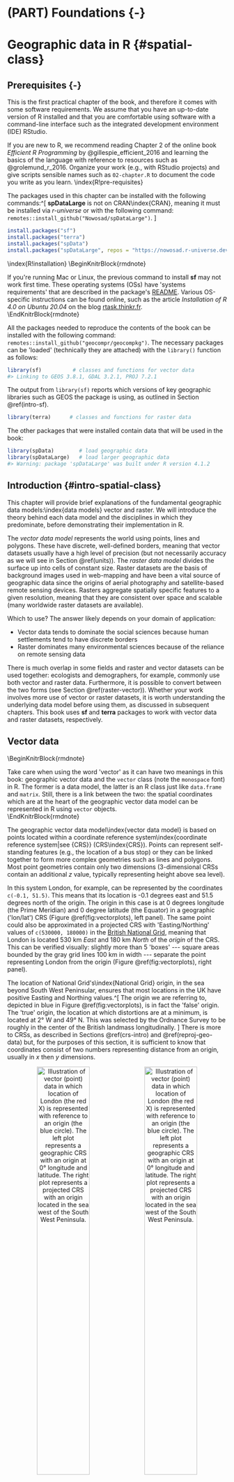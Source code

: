 # (PART) Foundations {-}

# Geographic data in R {#spatial-class}

## Prerequisites {-}

This is the first practical chapter of the book, and therefore it comes with some software requirements.
We assume that you have an up-to-date version of R installed and that you are comfortable using software with a command-line interface such as the integrated development environment (IDE) RStudio.
<!--or VSCode?-->

If you are new to R, we recommend reading Chapter 2 of the online book *Efficient R Programming* by @gillespie_efficient_2016 and learning the basics of the language with reference to resources such as @grolemund_r_2016.
Organize your work (e.g., with RStudio projects) and give scripts sensible names such as `02-chapter.R` to document the code you write as you learn.
\index{R!pre-requisites}

The packages used in this chapter can be installed with the following commands:^[
**spDataLarge** is not on CRAN\index{CRAN}, meaning it must be installed via *r-universe*  or with the following command: `remotes::install_github("Nowosad/spDataLarge")`.
]


```r
install.packages("sf")
install.packages("terra")
install.packages("spData")
install.packages("spDataLarge", repos = "https://nowosad.r-universe.dev")
```

\index{R!installation}
\BeginKnitrBlock{rmdnote}<div class="rmdnote">If you're running Mac or Linux, the previous command to install **sf** may not work first time.
These operating systems (OSs) have 'systems requirements' that are described in the package's [README](https://github.com/r-spatial/sf).
Various OS-specific instructions can be found online, such as the article *Installation of R 4.0 on Ubuntu 20.04* on the blog [rtask.thinkr.fr](https://rtask.thinkr.fr/installation-of-r-4-0-on-ubuntu-20-04-lts-and-tips-for-spatial-packages/).</div>\EndKnitrBlock{rmdnote}

All the packages needed to reproduce the contents of the book can be installed with the following command: `remotes::install_github("geocompr/geocompkg")`.
The necessary packages can be 'loaded' (technically they are attached) with the `library()` function as follows:


```r
library(sf)          # classes and functions for vector data
#> Linking to GEOS 3.8.1, GDAL 3.2.1, PROJ 7.2.1
```

The output from `library(sf)` reports which versions of key geographic libraries such as GEOS the package is using, as outlined in Section \@ref(intro-sf).


```r
library(terra)      # classes and functions for raster data
```

The other packages that were installed contain data that will be used in the book:


```r
library(spData)        # load geographic data
library(spDataLarge)   # load larger geographic data
#> Warning: package 'spDataLarge' was built under R version 4.1.2
```

## Introduction {#intro-spatial-class}

This chapter will provide brief explanations of the fundamental geographic data models:\index{data models} vector and raster.
We will introduce the theory behind each data model and the disciplines in which they predominate, before demonstrating their implementation in R.

The *vector data model* represents the world using points, lines and polygons.
These have discrete, well-defined borders, meaning that vector datasets usually have a high level of precision (but not necessarily accuracy as we will see in Section \@ref(units)).
The *raster data model* divides the surface up into cells of constant size.
Raster datasets are the basis of background images used in web-mapping and have been a vital source of geographic data since the origins of aerial photography and satellite-based remote sensing devices.
Rasters aggregate spatially specific features to a given resolution, meaning that they are consistent over space and scalable (many worldwide raster datasets are available).

Which to use?
The answer likely depends on your domain of application:

- Vector data tends to dominate the social sciences because human settlements tend to have discrete borders
- Raster dominates many environmental sciences because of the reliance on remote sensing data

There is much overlap in some fields and raster and vector datasets can be used together:
ecologists and demographers, for example, commonly use both vector and raster data.
Furthermore, it is possible to convert between the two forms (see Section \@ref(raster-vector)).
Whether your work involves more use of vector or raster datasets, it is worth understanding the underlying data model before using them, as discussed in subsequent chapters.
This book uses **sf** and **terra** packages to work with vector data and raster datasets, respectively.

## Vector data

\BeginKnitrBlock{rmdnote}<div class="rmdnote">Take care when using the word 'vector' as it can have two meanings in this book:
geographic vector data and the `vector` class (note the `monospace` font) in R.
The former is a data model, the latter is an R class just like `data.frame` and `matrix`.
Still, there is a link between the two: the spatial coordinates which are at the heart of the geographic vector data model can be represented in R using `vector` objects.</div>\EndKnitrBlock{rmdnote}

The geographic vector data model\index{vector data model} is based on points located within a coordinate reference system\index{coordinate reference system|see {CRS}} (CRS\index{CRS}).
Points can represent self-standing features (e.g., the location of a bus stop) or they can be linked together to form more complex geometries such as lines and polygons.
Most point geometries contain only two dimensions (3-dimensional CRSs contain an additional $z$ value, typically representing height above sea level).

In this system London, for example, can be represented by the coordinates `c(-0.1, 51.5)`.
This means that its location is -0.1 degrees east and 51.5 degrees north of the origin.
The origin in this case is at 0 degrees longitude (the Prime Meridian) and 0 degree latitude (the Equator) in a geographic ('lon/lat') CRS (Figure \@ref(fig:vectorplots), left panel).
The same point could also be approximated in a projected CRS with 'Easting/Northing' values of `c(530000, 180000)` in the [British National Grid](https://en.wikipedia.org/wiki/Ordnance_Survey_National_Grid), meaning that London is located 530 km *East* and 180 km *North* of the $origin$ of the CRS.
This can be verified visually: slightly more than 5 'boxes' --- square areas bounded by the gray grid lines 100 km in width --- separate the point representing London from the origin (Figure \@ref(fig:vectorplots), right panel).

The location of National Grid's\index{National Grid} origin, in the sea beyond South West Peninsular, ensures that most locations in the UK have positive Easting and Northing values.^[
The origin we are referring to, depicted in blue in Figure \@ref(fig:vectorplots), is in fact the 'false' origin.
The 'true' origin, the location at which distortions are at a minimum, is located at 2° W and 49° N.
This was selected by the Ordnance Survey to be roughly in the center of the British landmass longitudinally.
]
There is more to CRSs, as described in Sections \@ref(crs-intro) and \@ref(reproj-geo-data) but, for the purposes of this section, it is sufficient to know that coordinates consist of two numbers representing distance from an origin, usually in $x$ then $y$ dimensions.



<div class="figure" style="text-align: center">
<img src="figures/vector_lonlat.png" alt="Illustration of vector (point) data in which location of London (the red X) is represented with reference to an origin (the blue circle). The left plot represents a geographic CRS with an origin at 0° longitude and latitude. The right plot represents a projected CRS with an origin located in the sea west of the South West Peninsula." width="49%" /><img src="figures/vector_projected.png" alt="Illustration of vector (point) data in which location of London (the red X) is represented with reference to an origin (the blue circle). The left plot represents a geographic CRS with an origin at 0° longitude and latitude. The right plot represents a projected CRS with an origin located in the sea west of the South West Peninsula." width="49%" />
<p class="caption">(\#fig:vectorplots)Illustration of vector (point) data in which location of London (the red X) is represented with reference to an origin (the blue circle). The left plot represents a geographic CRS with an origin at 0° longitude and latitude. The right plot represents a projected CRS with an origin located in the sea west of the South West Peninsula.</p>
</div>

**sf** is a package providing a class system for geographic vector data.
Not only does **sf** supersede **sp**, it also provides a consistent command-line interface to GEOS\index{GEOS} and GDAL\index{GDAL}, superseding **rgeos** and **rgdal** (described in Section \@ref(the-history-of-r-spatial)).
This section introduces **sf** classes in preparation for subsequent chapters (Chapters \@ref(geometric-operations) and \@ref(read-write) cover the GEOS and GDAL interface, respectively).

### An introduction to simple features {#intro-sf}

Simple features is an [open standard](http://portal.opengeospatial.org/files/?artifact_id=25355) developed and endorsed by the Open Geospatial Consortium (OGC), a not-for-profit organization whose activities we will revisit in a later chapter (in Section \@ref(file-formats)).
\index{simple features |see {sf}}
Simple Features is a hierarchical data model that represents a wide range of geometry types.
Of 17 geometry types supported by the specification, only 7 are used in the vast majority of geographic research (see Figure \@ref(fig:sf-ogc));
these core geometry types are fully supported by the R package **sf** [@pebesma_simple_2018].^[
The full OGC standard includes rather exotic geometry types including 'surface' and 'curve' geometry types, which currently have limited application in real world applications.
All 17 types can be represented with the **sf** package, although (as of summer 2018) plotting only works for the 'core 7'.
]

<div class="figure" style="text-align: center">
<img src="figures/sf-classes.png" alt="Simple feature types fully supported by sf." width="60%" />
<p class="caption">(\#fig:sf-ogc)Simple feature types fully supported by sf.</p>
</div>

**sf** can represent all common vector geometry types (raster data classes are not supported by **sf**): points, lines, polygons and their respective 'multi' versions (which group together features of the same type into a single feature).
\index{sf}
\index{sf (package)|see {sf}}
**sf** also supports geometry collections, which can contain multiple geometry types in a single object.
**sf** provides the same functionality (and more) previously provided in three packages --- **sp** for data classes [@R-sp], **rgdal** for data read/write via an interface to GDAL and PROJ [@R-rgdal] and **rgeos** for spatial operations via an interface to GEOS [@R-rgeos].


To re-iterate the message from Chapter 1, geographic R packages have a long history of interfacing with lower level libraries, and **sf** continues this tradition with a unified interface to recent versions GEOS for geometry operations, the GDAL library for reading and writing geographic data files, and the PROJ library for representing and transforming projected coordinate reference systems.
Through **s2**,
<!-- **s2** functions have replaced **lwgeom** ones (Bivand 2021). -->
"
<!-- and **lwgeom**, **sf** also has an inter to PostGIS's [`liblwgeom`](https://github.com/postgis/postgis/tree/master/liblwgeom) library  -->
an R interface to Google's spherical geometry library [`s2`](https://s2geometry.io/), **sf** also has access to fast and accurate "measurements and operations on non-planar geometries" [@bivand_progress_2021].
Since **sf** version 1.0.0, launched in [June 2021](https://cran.r-project.org/src/contrib/Archive/sf/), **s2** functionality is now used by [default](https://r-spatial.org/r/2020/06/17/s2.html) on geometries with geographic (longitude/latitude) coordinate systems, a unique feature of **sf** that differs from spatial libraries that only support GEOS for geometry operations such as the Python package [GeoPandas](geopandas/geopandas/issues/2098).
We will discuss **s2** in subsequent chapters.
<!-- Todo: link to them, e.g. (RL 2021-11) -->
<!-- See sections \@ref(s2) and \@ref(buffers) for further details. -->

**sf**'s ability to integrate multiple powerful libraries for geocomputation into a single framework is a notable achievement that reduces 'barriers to entry' into the world of reproducible geographic data analysis with high-performance libraries.
**sf**'s functionality is well documented on its website at [r-spatial.github.io/sf/](https://r-spatial.github.io/sf/index.html) which contains 7 vignettes.
These can be viewed offline as follows:


```r
vignette(package = "sf") # see which vignettes are available
vignette("sf1")          # an introduction to the package
```



As the first vignette explains, simple feature objects in R are stored in a data frame, with geographic data occupying a special column, usually named 'geom' or 'geometry'.
We will use the `world` dataset provided by **spData**, loaded at the beginning of this chapter, to show what `sf` objects and how they work.
`world` is an '`sf` data frame' containing spatial and attribute columns, the names of which are returned by the function `names()` (the last column in this example contains the geographic information):


```r
class(world)
#> [1] "sf"         "tbl_df"     "tbl"        "data.frame"
names(world)
#>  [1] "iso_a2"    "name_long" "continent" "region_un" "subregion" "type"     
#>  [7] "area_km2"  "pop"       "lifeExp"   "gdpPercap" "geom"
```

The contents of this `geom` column give `sf` objects their spatial powers: `world$geom` is a '[list column](https://adv-r.hadley.nz/vectors-chap.html#list-columns)' that contains all the coordinates of the country polygons.
\index{list column}
`sf` objects can be plotted quickly with the base R function `plot()`;
the following command creates Figure \@ref(fig:world-all).


```r
plot(world)
```

<div class="figure" style="text-align: center">
<img src="02-spatial-data_files/figure-html/world-all-1.png" alt="A spatial plot of the world using the sf package, with a facet for each attribute." width="100%" />
<p class="caption">(\#fig:world-all)A spatial plot of the world using the sf package, with a facet for each attribute.</p>
</div>

Note that instead of creating a single map by default for geographic objects, as most GIS programs do, `plot()`ing `sf` objects results in a map for each variable in the datasets.
This behavior can be useful for exploring the spatial distribution of different variables and is discussed further in Section \@ref(basic-map).

More broadly, treating geographic objects as regular data frames with spatial powers has many advantages, especially if you are already used to working with data frames.
The commonly used `summary()` function, for example, provides a useful overview of the variables within the `world` object.


```r
summary(world["lifeExp"])
#>     lifeExp                geom    
#>  Min.   :50.6   MULTIPOLYGON :177  
#>  1st Qu.:65.0   epsg:4326    :  0  
#>  Median :72.9   +proj=long...:  0  
#>  Mean   :70.9                      
#>  3rd Qu.:76.8                      
#>  Max.   :83.6                      
#>  NA's   :10
```

Although we have only selected one variable for the `summary()` command, it also outputs a report on the geometry.
This demonstrates the 'sticky' behavior of the geometry columns of **sf** objects, meaning the geometry is kept unless the user deliberately removes them, as we'll see in Section \@ref(vector-attribute-manipulation).
The result provides a quick summary of both the non-spatial and spatial data contained in `world`: the mean average life expectancy is 71 years (ranging from less than 51 to more than 83 years with a median of 73 years) across all countries.

\BeginKnitrBlock{rmdnote}<div class="rmdnote">The word `MULTIPOLYGON` in the summary output above refers to the geometry type of features (countries) in the `world` object.
This representation is necessary for countries with islands such as Indonesia and Greece.
Other geometry types are described in Section \@ref(geometry).</div>\EndKnitrBlock{rmdnote}

It is worth taking a deeper look at the basic behavior and contents of this simple feature object, which can usefully be thought of as a '**s**patial data **f**rame'.

`sf` objects are easy to subset.
The code below shows its first two rows and three columns.
The output shows two major differences compared with a regular `data.frame`: the inclusion of additional geographic data (`geometry type`, `dimension`, `bbox` and CRS information - `epsg (SRID)`, `proj4string`), and the presence of a `geometry` column, here named `geom`:


```r
world_mini = world[1:2, 1:3]
world_mini
#> Simple feature collection with 2 features and 3 fields
#> Geometry type: MULTIPOLYGON
#> Dimension:     XY
#> Bounding box:  xmin: -180 ymin: -18.3 xmax: 180 ymax: -0.95
#> Geodetic CRS:  WGS 84
#> # A tibble: 2 × 4
#>   iso_a2 name_long continent                                                geom
#>   <chr>  <chr>     <chr>                                      <MULTIPOLYGON [°]>
#> 1 FJ     Fiji      Oceania   (((-180 -16.6, -180 -16.5, -180 -16, -180 -16.1, -…
#> 2 TZ     Tanzania  Africa    (((33.9 -0.95, 31.9 -1.03, 30.8 -1.01, 30.4 -1.13,…
```

All this may seem rather complex, especially for a class system that is supposed to be simple.
However, there are good reasons for organizing things this way and using **sf**.

Before describing each geometry type that the **sf** package supports, it is worth taking a step back to understand the building blocks of `sf` objects. 
Section \@ref(sf) shows how simple features objects are data frames, with special geometry columns.
These spatial columns are often called `geom` or `geometry`: `world$geom` refers to the spatial element of the `world` object described above.
These geometry columns are 'list columns' of class `sfc` (see Section \@ref(sfc)).
In turn, `sfc` objects are composed of one or more objects of class `sfg`: simple feature geometries that we describe in Section \@ref(sfg).
\index{sf!sfc}
\index{simple feature columns|see {sf!sfc}}

To understand how the spatial components of simple features work, it is vital to understand simple feature geometries.
For this reason we cover each currently supported simple features geometry type in Section \@ref(geometry) before moving on to describe how these can be represented in R using `sfg` objects, which form the basis of `sfc` and eventually full `sf` objects.

\BeginKnitrBlock{rmdnote}<div class="rmdnote">The preceding code chunk uses `=` to create a new object called `world_mini` in the command `world_mini = world[1:2, 1:3]`.
This is called assignment.
An equivalent command to achieve the same result is `world_mini <- world[1:2, 1:3]`.
Although 'arrow assigment' is more commonly used, we use 'equals assignment' because it's slightly faster to type and easier to teach due to compatibility with commonly used languages such as Python and JavaScript.
Which to use is largely a matter of preference as long as you're consistent (packages such as **styler** can be used to change style).</div>\EndKnitrBlock{rmdnote}

### Why simple features?

Simple features is a widely supported data model that underlies data structures in many GIS applications including QGIS\index{QGIS} and PostGIS\index{PostGIS}.
A major advantage of this is that using the data model ensures your work is cross-transferable to other set-ups, for example importing from and exporting to spatial databases.
\index{sf!why simple features}

A more specific question from an R perspective is "why use the **sf** package when **sp** is already tried and tested"?
There are many reasons (linked to the advantages of the simple features model):

- Fast reading and writing of data
- Enhanced plotting performance
- **sf** objects can be treated as data frames in most operations
- **sf** function names are relatively consistent and intuitive (all begin with `st_`)
- **sf** functions can be combined using `%>%` operator and works well with the [tidyverse](http://tidyverse.org/) collection of R packages\index{tidyverse}.

**sf**'s support for **tidyverse** packages is exemplified by the provision of two functions for reading in data, `st_read()` and `read_sf()` which store attributes in base R `data.frame` and **tidyverse** `tibble` classes respectively, as demonstrated below (see Chapter \@ref(attr) for more on manipulating geographic data with **tidyverse** functions and Section \@ref(iovec) for further details on reading and writing geographic vector data with R):


```r
nc_dfr = st_read(system.file("shape/nc.shp", package="sf"))
#> Reading layer `nc' from data source 
#>   `/Library/Frameworks/R.framework/Versions/4.1/Resources/library/sf/shape/nc.shp' 
#>   using driver `ESRI Shapefile'
#> Simple feature collection with 100 features and 14 fields
#> Geometry type: MULTIPOLYGON
#> Dimension:     XY
#> Bounding box:  xmin: -84.3 ymin: 33.9 xmax: -75.5 ymax: 36.6
#> Geodetic CRS:  NAD27
nc_tbl = read_sf(system.file("shape/nc.shp", package="sf"))
class(nc_dfr)
#> [1] "sf"         "data.frame"
class(nc_tbl)
#> [1] "sf"         "tbl_df"     "tbl"        "data.frame"
```


**sf** is now the go-to package for analysis of spatial vector data in R (not withstanding the **spatstat** package ecosystem which provides numerous functions for spatial statistics).
Many popular packages build on **sf**, as shown by the rise in its popularity in terms of number of downloads per day, as shown in Section \@ref(r-ecosystem) in the previous chapter.
However, it will take many years for most packages to fully transition away from older packages such as **sp**, many packages depend on both **sf** and **sp** and some will never switch [@bivand_progress_2021].

In this context it is important to note that people still using **sp** (and related **rgeos** and **rgdal**) packages are advised to switch to **sf**.
The description of [**rgeos**](https://cran.r-project.org/package=rgeos) on CRAN, for example, states that the package "will be retired by the **end of 2023**" and advises people to plan for the transition to **sf**.
In other words, **sf** is future proof but **sp** is not.
For workflows that depend on the legacy class system, `sf` objects can be converted from and to the `Spatial` class of the **sp** package as follows:


```r
library(sp)
world_sp = as(world, Class = "Spatial") # from an sf object to sp
# sp functions ...
world_sf = st_as_sf(world_sp)           # from sp to sf
```

### Basic map making {#basic-map}

Basic maps are created in **sf** with `plot()`.
By default this creates a multi-panel plot (like **sp**'s `spplot()`), one sub-plot for each variable of the object, as illustrated in the left-hand panel in Figure \@ref(fig:sfplot).
A legend or 'key' with a continuous color is produced if the object to be plotted has a single variable (see the right-hand panel).
Colors can also be set with `col = `, although this will not create a continuous palette or a legend. 
\index{map making!basic}


```r
plot(world[3:6])
plot(world["pop"])
```

<div class="figure" style="text-align: center">
<img src="02-spatial-data_files/figure-html/sfplot-1.png" alt="Plotting with sf, with multiple variables (left) and a single variable (right)." width="49%" /><img src="02-spatial-data_files/figure-html/sfplot-2.png" alt="Plotting with sf, with multiple variables (left) and a single variable (right)." width="49%" />
<p class="caption">(\#fig:sfplot)Plotting with sf, with multiple variables (left) and a single variable (right).</p>
</div>

Plots are added as layers to existing images by setting `add = TRUE`.^[
`plot()`ing of **sf** objects uses `sf:::plot.sf()` behind the scenes.
`plot()` is a generic method that behaves differently depending on the class of object being plotted.
]
To demonstrate this, and to provide a taster of content covered in Chapters \@ref(attr) and \@ref(spatial-operations) on attribute and spatial data operations, the subsequent code chunk combines countries in Asia:


```r
world_asia = world[world$continent == "Asia", ]
asia = st_union(world_asia)
```

We can now plot the Asian continent over a map of the world.
Note that the first plot must only have one facet for `add = TRUE` to work.
If the first plot has a key, `reset = FALSE` must be used (result not shown):


```r
plot(world["pop"], reset = FALSE)
plot(asia, add = TRUE, col = "red")
```

Adding layers in this way can be used to verify the geographic correspondence between layers: 
the `plot()` function is fast to execute and requires few lines of code, but does not create interactive maps with a wide range of options.
For more advanced map making we recommend using dedicated visualization packages such as **tmap** (see Chapter \@ref(adv-map)).

### Base plot arguments {#base-args}

There are various ways to modify maps with **sf**'s `plot()` method.
Because **sf** extends base R plotting methods `plot()`'s arguments such as `main =` (which specifies the title of the map) work with `sf` objects (see `?graphics::plot` and `?par`).^[
Note: many plot arguments are ignored in facet maps, when more than one `sf` column is plotted.
]
\index{base plot|see {map making}}
\index{map making!base plotting}

Figure \@ref(fig:contpop) illustrates this flexibility by overlaying circles, whose diameters (set with `cex =`) represent country populations, on a map of the world.
An unprojected version of this figure can be created with the following commands (see exercises at the end of this chapter and the script [`02-contplot.R`](https://github.com/Robinlovelace/geocompr/blob/main/code/02-contpop.R) to reproduce Figure \@ref(fig:contpop)):


```r
plot(world["continent"], reset = FALSE)
cex = sqrt(world$pop) / 10000
world_cents = st_centroid(world, of_largest = TRUE)
plot(st_geometry(world_cents), add = TRUE, cex = cex)
```

<div class="figure" style="text-align: center">
<img src="02-spatial-data_files/figure-html/contpop-1.png" alt="Country continents (represented by fill color) and 2015 populations (represented by circles, with area proportional to population)." width="100%" />
<p class="caption">(\#fig:contpop)Country continents (represented by fill color) and 2015 populations (represented by circles, with area proportional to population).</p>
</div>

The code above uses the function `st_centroid()` to convert one geometry type (polygons) to another (points) (see Chapter \@ref(geometric-operations)), the aesthetics of which are varied with the `cex` argument.

\index{bounding box}
**sf**'s plot method also has arguments specific to geographic data. `expandBB`, for example, can be used to plot an `sf` object in context:
it takes a numeric vector of length four that expands the bounding box of the plot relative to zero in the following order: bottom, left, top, right.
This is used to plot India in the context of its giant Asian neighbors, with an emphasis on China to the east, in the following code chunk, which generates Figure \@ref(fig:china) (see exercises below on adding text to plots):


```r
india = world[world$name_long == "India", ]
plot(st_geometry(india), expandBB = c(0, 0.2, 0.1, 1), col = "gray", lwd = 3)
plot(world_asia[0], add = TRUE)
```

<div class="figure" style="text-align: center">
<img src="02-spatial-data_files/figure-html/china-1.png" alt="India in context, demonstrating the expandBB argument." width="50%" />
<p class="caption">(\#fig:china)India in context, demonstrating the expandBB argument.</p>
</div>

Note the use of `[0]` to keep only the geometry column and `lwd` to emphasize India.
See Section \@ref(other-mapping-packages) for other visualization techniques for representing a range of geometry types, the subject of the next section.

### Geometry types {#geometry}

Geometries are the basic building blocks of simple features.
Simple features in R can take on one of the 17 geometry types supported by the **sf** package.
\index{geometry types|see {sf!geometry types}}
\index{sf!geometry types}
In this chapter we will focus on the seven most commonly used types: `POINT`, `LINESTRING`, `POLYGON`, `MULTIPOINT`, `MULTILINESTRING`, `MULTIPOLYGON` and `GEOMETRYCOLLECTION`.
Find the whole list of possible feature types in [the PostGIS manual ](http://postgis.net/docs/using_postgis_dbmanagement.html).

Generally, well-known binary (WKB) or well-known text (WKT) are the standard encoding for simple feature geometries.
\index{well-known text}
\index{WKT|see {well-known text}}
\index{well-known binary}
WKB representations are usually hexadecimal strings easily readable for computers.
This is why GIS and spatial databases use WKB to transfer and store geometry objects.
WKT, on the other hand, is a human-readable text markup description of simple features. 
Both formats are exchangeable, and if we present one, we will naturally choose the WKT representation.

The basis for each geometry type is the point. 
A point is simply a coordinate in 2D, 3D or 4D space (see `vignette("sf1")` for more information) such as (see left panel in Figure \@ref(fig:sfcs)):
\index{sf!point}

- `POINT (5 2)`

\index{sf!linestring}
A linestring is a sequence of points with a straight line connecting the points, for example (see middle panel in Figure \@ref(fig:sfcs)):

- `LINESTRING (1 5, 4 4, 4 1, 2 2, 3 2)`

A polygon is a sequence of points that form a closed, non-intersecting ring.
Closed means that the first and the last point of a polygon have the same coordinates (see right panel in Figure \@ref(fig:sfcs)).^[
By definition, a polygon has one exterior boundary (outer ring) and can have zero or more interior boundaries (inner rings), also known as holes.
A polygon with a hole would be, for example, `POLYGON ((1 5, 2 2, 4 1, 4 4, 1 5), (2 4, 3 4, 3 3, 2 3, 2 4))`
]
\index{sf!hole}

- Polygon without a hole: `POLYGON ((1 5, 2 2, 4 1, 4 4, 1 5))`

<div class="figure" style="text-align: center">
<img src="02-spatial-data_files/figure-html/sfcs-1.png" alt="Illustration of point, linestring and polygon geometries." width="100%" />
<p class="caption">(\#fig:sfcs)Illustration of point, linestring and polygon geometries.</p>
</div>



So far we have created geometries with only one geometric entity per feature.
However, **sf** also allows multiple geometries to exist within a single feature (hence the term 'geometry collection') using "multi" version of each geometry type:
\index{sf!multi features}

- Multipoint: `MULTIPOINT (5 2, 1 3, 3 4, 3 2)`
- Multilinestring: `MULTILINESTRING ((1 5, 4 4, 4 1, 2 2, 3 2), (1 2, 2 4))`
- Multipolygon: `MULTIPOLYGON (((1 5, 2 2, 4 1, 4 4, 1 5), (0 2, 1 2, 1 3, 0 3, 0 2)))`

<div class="figure" style="text-align: center">
<img src="02-spatial-data_files/figure-html/multis-1.png" alt="Illustration of multi* geometries." width="100%" />
<p class="caption">(\#fig:multis)Illustration of multi* geometries.</p>
</div>

Finally, a geometry collection can contain any combination of geometries including (multi)points and linestrings (see Figure \@ref(fig:geomcollection)):
\index{sf!geometry collection}

- Geometry collection: `GEOMETRYCOLLECTION (MULTIPOINT (5 2, 1 3, 3 4, 3 2), LINESTRING (1 5, 4 4, 4 1, 2 2, 3 2))`

<div class="figure" style="text-align: center">
<img src="02-spatial-data_files/figure-html/geomcollection-1.png" alt="Illustration of a geometry collection." width="33%" />
<p class="caption">(\#fig:geomcollection)Illustration of a geometry collection.</p>
</div>

### Simple feature geometries (sfg) {#sfg}

The `sfg` class represents the different simple feature geometry types in R: point, linestring, polygon (and their 'multi' equivalents, such as multipoints) or geometry collection.
\index{simple feature geometries|see {sf!sfg}}

Usually you are spared the tedious task of creating geometries on your own since you can simply import an already existing spatial file.
However, there are a set of functions to create simple feature geometry objects (`sfg`) from scratch if needed.
The names of these functions are simple and consistent, as they all start with the `st_`  prefix and end with the name of the geometry type in lowercase letters:

- A point: `st_point()`
- A linestring: `st_linestring()`
- A polygon: `st_polygon()`
- A multipoint: `st_multipoint()`
- A multilinestring: `st_multilinestring()`
- A multipolygon: `st_multipolygon()`
- A geometry collection: `st_geometrycollection()`

`sfg` objects can be created from three base R data types:

1. A numeric vector: a single point
2. A matrix: a set of points, where each row represents a point, a multipoint or linestring
3. A list: a collection of objects such as matrices, multilinestrings or geometry collections

The function `st_point()` creates single points from numeric vectors:


```r
st_point(c(5, 2))                 # XY point
#> POINT (5 2)
st_point(c(5, 2, 3))              # XYZ point
#> POINT Z (5 2 3)
st_point(c(5, 2, 1), dim = "XYM") # XYM point
#> POINT M (5 2 1)
st_point(c(5, 2, 3, 1))           # XYZM point
#> POINT ZM (5 2 3 1)
```

The results show that XY (2D coordinates), XYZ (3D coordinates) and XYZM (3D with an additional variable, typically measurement accuracy) point types are created from vectors of length 2, 3, and 4, respectively. 
The XYM type must be specified using the `dim` argument (which is short for dimension).

By contrast, use matrices in the case of multipoint (`st_multipoint()`) and linestring (`st_linestring()`) objects:


```r
# the rbind function simplifies the creation of matrices
## MULTIPOINT
multipoint_matrix = rbind(c(5, 2), c(1, 3), c(3, 4), c(3, 2))
st_multipoint(multipoint_matrix)
#> MULTIPOINT ((5 2), (1 3), (3 4), (3 2))
## LINESTRING
linestring_matrix = rbind(c(1, 5), c(4, 4), c(4, 1), c(2, 2), c(3, 2))
st_linestring(linestring_matrix)
#> LINESTRING (1 5, 4 4, 4 1, 2 2, 3 2)
```

Finally, use lists for the creation of multilinestrings, (multi-)polygons and geometry collections:


```r
## POLYGON
polygon_list = list(rbind(c(1, 5), c(2, 2), c(4, 1), c(4, 4), c(1, 5)))
st_polygon(polygon_list)
#> POLYGON ((1 5, 2 2, 4 1, 4 4, 1 5))
```


```r
## POLYGON with a hole
polygon_border = rbind(c(1, 5), c(2, 2), c(4, 1), c(4, 4), c(1, 5))
polygon_hole = rbind(c(2, 4), c(3, 4), c(3, 3), c(2, 3), c(2, 4))
polygon_with_hole_list = list(polygon_border, polygon_hole)
st_polygon(polygon_with_hole_list)
#> POLYGON ((1 5, 2 2, 4 1, 4 4, 1 5), (2 4, 3 4, 3 3, 2 3, 2 4))
```


```r
## MULTILINESTRING
multilinestring_list = list(rbind(c(1, 5), c(4, 4), c(4, 1), c(2, 2), c(3, 2)), 
                            rbind(c(1, 2), c(2, 4)))
st_multilinestring((multilinestring_list))
#> MULTILINESTRING ((1 5, 4 4, 4 1, 2 2, 3 2), (1 2, 2 4))
```


```r
## MULTIPOLYGON
multipolygon_list = list(list(rbind(c(1, 5), c(2, 2), c(4, 1), c(4, 4), c(1, 5))),
                         list(rbind(c(0, 2), c(1, 2), c(1, 3), c(0, 3), c(0, 2))))
st_multipolygon(multipolygon_list)
#> MULTIPOLYGON (((1 5, 2 2, 4 1, 4 4, 1 5)), ((0 2, 1 2, 1 3, 0 3, 0 2)))
```


```r
## GEOMETRYCOLLECTION
gemetrycollection_list = list(st_multipoint(multipoint_matrix),
                              st_linestring(linestring_matrix))
st_geometrycollection(gemetrycollection_list)
#> GEOMETRYCOLLECTION (MULTIPOINT (5 2, 1 3, 3 4, 3 2),
#>   LINESTRING (1 5, 4 4, 4 1, 2 2, 3 2))
```

### Simple feature columns (sfc) {#sfc}

One `sfg` object contains only a single simple feature geometry. 
A simple feature geometry column (`sfc`) is a list of `sfg` objects, which is additionally able to contain information about the coordinate reference system in use.
For instance, to combine two simple features into one object with two features, we can use the `st_sfc()` function. 
\index{sf!simple feature columns (sfc)}
This is important since `sfc` represents the geometry column in **sf** data frames:


```r
# sfc POINT
point1 = st_point(c(5, 2))
point2 = st_point(c(1, 3))
points_sfc = st_sfc(point1, point2)
points_sfc
#> Geometry set for 2 features 
#> Geometry type: POINT
#> Dimension:     XY
#> Bounding box:  xmin: 1 ymin: 2 xmax: 5 ymax: 3
#> CRS:           NA
#> POINT (5 2)
#> POINT (1 3)
```

In most cases, an `sfc` object contains objects of the same geometry type.
Therefore, when we convert `sfg` objects of type polygon into a simple feature geometry column, we would also end up with an `sfc` object of type polygon, which can be verified with `st_geometry_type()`. 
Equally, a geometry column of multilinestrings would result in an `sfc` object of type multilinestring:


```r
# sfc POLYGON
polygon_list1 = list(rbind(c(1, 5), c(2, 2), c(4, 1), c(4, 4), c(1, 5)))
polygon1 = st_polygon(polygon_list1)
polygon_list2 = list(rbind(c(0, 2), c(1, 2), c(1, 3), c(0, 3), c(0, 2)))
polygon2 = st_polygon(polygon_list2)
polygon_sfc = st_sfc(polygon1, polygon2)
st_geometry_type(polygon_sfc)
#> [1] POLYGON POLYGON
#> 18 Levels: GEOMETRY POINT LINESTRING POLYGON MULTIPOINT ... TRIANGLE
```


```r
# sfc MULTILINESTRING
multilinestring_list1 = list(rbind(c(1, 5), c(4, 4), c(4, 1), c(2, 2), c(3, 2)), 
                            rbind(c(1, 2), c(2, 4)))
multilinestring1 = st_multilinestring((multilinestring_list1))
multilinestring_list2 = list(rbind(c(2, 9), c(7, 9), c(5, 6), c(4, 7), c(2, 7)), 
                            rbind(c(1, 7), c(3, 8)))
multilinestring2 = st_multilinestring((multilinestring_list2))
multilinestring_sfc = st_sfc(multilinestring1, multilinestring2)
st_geometry_type(multilinestring_sfc)
#> [1] MULTILINESTRING MULTILINESTRING
#> 18 Levels: GEOMETRY POINT LINESTRING POLYGON MULTIPOINT ... TRIANGLE
```

It is also possible to create an `sfc` object from `sfg` objects with different geometry types:


```r
# sfc GEOMETRY
point_multilinestring_sfc = st_sfc(point1, multilinestring1)
st_geometry_type(point_multilinestring_sfc)
#> [1] POINT           MULTILINESTRING
#> 18 Levels: GEOMETRY POINT LINESTRING POLYGON MULTIPOINT ... TRIANGLE
```

As mentioned before, `sfc` objects can additionally store information on the coordinate reference systems (CRS).
The default value is `NA` (*Not Available*), as can be verified with `st_crs()`:


```r
st_crs(points_sfc)
#> Coordinate Reference System: NA
```

All geometries in an `sfc` object must have the same CRS.
We can add coordinate reference system as a `crs` argument of `st_sfc()`. 
To specify a certain CRS, we can provide Spatial Reference System Identifier (SRID, e.g., `"EPSG:4326"`), well-known text (WKT2), or proj4string representation (see Section \@ref(crs-intro)).
If we provide SRID or proj4string, then the well-known text (WKT2) will be added automatically.


```r
# EPSG definition
points_sfc_wgs = st_sfc(point1, point2, crs = "EPSG:4326")
st_crs(points_sfc_wgs)
#> Coordinate Reference System:
#>   User input: EPSG:4326 
#>   wkt:
#> GEOGCRS["WGS 84",
#>     DATUM["World Geodetic System 1984",
#>         ELLIPSOID["WGS 84",6378137,298.257223563,
#>             LENGTHUNIT["metre",1]]],
#>     PRIMEM["Greenwich",0,
#>         ANGLEUNIT["degree",0.0174532925199433]],
#>     CS[ellipsoidal,2],
#>         AXIS["geodetic latitude (Lat)",north,
#>             ORDER[1],
#>             ANGLEUNIT["degree",0.0174532925199433]],
#>         AXIS["geodetic longitude (Lon)",east,
#>             ORDER[2],
#>             ANGLEUNIT["degree",0.0174532925199433]],
#>     USAGE[
#>         SCOPE["Horizontal component of 3D system."],
#>         AREA["World."],
#>         BBOX[-90,-180,90,180]],
#>     ID["EPSG",4326]]
```

### The sf class {#sf}

Sections \@ref(geometry) to \@ref(sfc) deal with purely geometric objects, 'sf geometry' and 'sf column' objects, respectively.
These are geographic building blocks of geographic vector data represented as simple features.
The final building block is non-geographic attributes, representing the name of the feature or other attributes such as measured values, groups, and other things.
\index{sf!class}

To illustrate attributes, we will represent a temperature of 25°C in London on June 21^st^, 2017.
This example contains a geometry (the coordinates), and three attributes with three different classes (place name, temperature and date).^[
Other attributes might include an urbanity category (city or village), or a remark if the measurement was made using an automatic station.
]
Objects of class `sf` represent such data by combining the attributes (`data.frame`) with the simple feature geometry column (`sfc`).
They are created with `st_sf()` as illustrated below, which creates the London example described above:


```r
lnd_point = st_point(c(0.1, 51.5))                 # sfg object
lnd_geom = st_sfc(lnd_point, crs = 4326)           # sfc object
lnd_attrib = data.frame(                           # data.frame object
  name = "London",
  temperature = 25,
  date = as.Date("2017-06-21")
  )
lnd_sf = st_sf(lnd_attrib, geometry = lnd_geom)    # sf object
```

What just happened? First, the coordinates were used to create the simple feature geometry (`sfg`).
Second, the geometry was converted into a simple feature geometry column (`sfc`), with a CRS.
Third, attributes were stored in a `data.frame`, which was combined with the `sfc` object with `st_sf()`.
This results in an `sf` object, as demonstrated below (some output is omitted):


```r
lnd_sf
#> Simple feature collection with 1 features and 3 fields
#> ...
#>     name temperature       date         geometry
#> 1 London          25 2017-06-21 POINT (0.1 51.5)
```


```r
class(lnd_sf)
#> [1] "sf"         "data.frame"
```

The result shows that `sf` objects actually have two classes, `sf` and `data.frame`.
Simple features are simply data frames (square tables), but with spatial attributes stored in a list column, usually called `geometry`, as described in Section \@ref(intro-sf).
This duality is central to the concept of simple features:
most of the time a `sf` can be treated as and behaves like a `data.frame`.
Simple features are, in essence, data frames with a spatial extension.



## Raster data

The spatial raster data model represents the world with the continuous grid of cells (often also called pixels; Figure \@ref(fig:raster-intro-plot):A).
This data model often refers to so-called regular grids, in which each cell has the same, constant size -- and we will focus on the regular grids in this book only.
However, several other types of grids exist, including rotated, sheared, rectilinear, and curvilinear grids (see Chapter 1 of @pebesma_spatial_2022 or Chapter 2 of @tennekes_elegant_2022).

The raster data model usually consists of a raster header\index{raster!header}
and a matrix (with rows and columns) representing equally spaced cells (often also called pixels; Figure \@ref(fig:raster-intro-plot):A).^[
Depending on the file format the header is part of the actual image data file, e.g., GeoTIFF, or stored in an extra header or world file, e.g., ASCII grid formats. 
There is also the headerless (flat) binary raster format which should facilitate the import into various software programs.]
The raster header\index{raster!header} defines the coordinate reference system, the extent and the origin.
\index{raster}
\index{raster data model}
The origin (or starting point) is frequently the coordinate of the lower-left corner of the matrix (the **terra** package, however, uses the upper left corner, by default (Figure  \@ref(fig:raster-intro-plot):B)).
The header defines the extent via the number of columns, the number of rows and the cell size resolution.
Hence, starting from the origin, we can easily access and modify each single cell by either using the ID of a cell (Figure  \@ref(fig:raster-intro-plot):B) or by explicitly specifying the rows and columns.
This matrix representation avoids storing explicitly the coordinates for the four corner points (in fact it only stores one coordinate, namely the origin) of each cell corner as would be the case for rectangular vector polygons.
This and map algebra (Section \@ref(map-algebra)) makes raster processing much more efficient and faster than vector data processing.
However, in contrast to vector data, the cell of one raster layer can only hold a single value.
The value might be numeric or categorical (Figure \@ref(fig:raster-intro-plot):C).

<div class="figure" style="text-align: center">
<img src="02-spatial-data_files/figure-html/raster-intro-plot-1.png" alt="Raster data types: (A) cell IDs, (B) cell values, (C) a colored raster map." width="100%" />
<p class="caption">(\#fig:raster-intro-plot)Raster data types: (A) cell IDs, (B) cell values, (C) a colored raster map.</p>
</div>

Raster maps usually represent continuous phenomena such as elevation, temperature, population density or spectral data (Figure \@ref(fig:raster-intro-plot2)).
Of course, we can represent discrete features such as soil or land-cover classes also with the help of a raster data model (Figure \@ref(fig:raster-intro-plot2)).
Consequently, the discrete borders of these features become blurred, and depending on the spatial task a vector representation might be more suitable.

<div class="figure" style="text-align: center">
<img src="02-spatial-data_files/figure-html/raster-intro-plot2-1.png" alt="Examples of continuous and categorical rasters." width="100%" />
<p class="caption">(\#fig:raster-intro-plot2)Examples of continuous and categorical rasters.</p>
</div>

### R packages for raster data handling

R has several packages able to read and process spatial raster data; see \Wref(the-history-of-r-spatial) for more context.
However, currently, two main packages with this purpose exist -- **terra** and **stars**.^[We are not mentioning the **raster** package here as it is now being replaced with **terra**.]
We are focusing on the **terra** package in this book; however, it may be worth knowing the basic similarities and differences between the packages before deciding which one to use.

First, **terra** focuses on the most common raster data model (regular grids), while **stars** also allows storing less popular models (including regular, rotated, sheared, rectilinear, and curvilinear grids).
While **terra** usually handle one or multi-layered rasters^[It also has an additional class `SpatRasterDataset` for storing many collections of datasets.], the **stars** package provides ways to store raster data cubes -- a raster object with many layers (e.g., bands), for many moments in time (e.g., months), and many attributes (e.g., sensor type A and sensor type B).
Importantly, in both packages, all layers or elements of a data cube must have the same spatial dimensions and extent.
Second, both packages allow to either read all of the raster data into memory or just to read its metadata -- this is usually done automatically based on the input file size.
However, they store raster values very differently. 
**terra** is based on C++ code and mostly uses C++ pointers.
**stars** stores values as lists of arrays for smaller rasters or just a file path for larger ones.
Third, **stars** functions are closely related to the vector objects and functions in **sf**, while **terra** uses its own class of objects for vector data, namely `SpatVector`.
Fourth, both packages have a different approach for how various functions work on their objects.
The **terra** package mostly relies on a large number of built-in functions, where each function has a specific purpose (e.g., resampling or cropping).
On the other hand, **stars** uses some build-in functions (usually with names starting with `st_`), has its own methods for existing R functions (e.g., `split()` or `aggregate()`), and also for existing **dplyr** functions (e.g., `filter()` or `slice()`).

Importantly, it is straightforward to convert objects from **terra** to **stars** (using `st_as_stars()`) and the other way round (using `rast()`).
We also encourage you to read @pebesma_spatial_2022 for the most comprehensive introduction to the **stars** package.

### An introduction to terra

The **terra** package supports raster objects in R. 
It provides an extensive set of functions to create, read, export, manipulate and process raster datasets.
Aside from general raster data manipulation, **terra** provides many low-level functions that can form the basis to develop more advanced raster functionality.
\index{terra (package)|see {terra}}
**terra** also lets you work on large raster datasets that are too large to fit into the main memory. 
In this case, **terra** provides the possibility to divide the raster into smaller chunks, and processes these iteratively instead of loading the whole raster file into RAM.

For the illustration of **terra** concepts, we will use datasets from the **spDataLarge**.
It consists of a few raster objects and one vector object covering an area of the Zion National Park (Utah, USA).
For example, `srtm.tif` is a digital elevation model of this area (for more details, see its documentation `?srtm`).
First, let's create a `SpatRaster` object named `my_rast`:


```r
raster_filepath = system.file("raster/srtm.tif", package = "spDataLarge")
my_rast = rast(raster_filepath)
```

Typing the name of the raster into the console, will print out the raster header (dimensions, resolution, extent, CRS) and some additional information (class, data source, summary of the raster values): 


```r
my_rast
#> class       : SpatRaster 
#> dimensions  : 457, 465, 1  (nrow, ncol, nlyr)
#> resolution  : 0.000833, 0.000833  (x, y)
#> extent      : -113, -113, 37.1, 37.5  (xmin, xmax, ymin, ymax)
#> coord. ref. : lon/lat WGS 84 (EPSG:4326) 
#> source      : srtm.tif 
#> name        : srtm 
#> min value   : 1024 
#> max value   : 2892
```

Dedicated functions report each component: `dim(my_rast)` returns the number of rows, columns and layers; `ncell()` the number of cells (pixels); `res()` the spatial resolution; `ext()` its spatial extent; and `crs()` its coordinate reference system (raster reprojection is covered in Section \@ref(reprojecting-raster-geometries)).
`inMemory()` reports whether the raster data is stored in memory or on disk.

`help("terra-package")` returns a full list of all available **terra** functions.

### Basic map making {#basic-map-raster}

Similar to the **sf** package, **terra** also provides `plot()` methods for its own classes.
\index{map making!basic raster}


```r
plot(my_rast)
```

<div class="figure" style="text-align: center">
<img src="02-spatial-data_files/figure-html/basic-new-raster-plot-1.png" alt="Basic raster plot." width="100%" />
<p class="caption">(\#fig:basic-new-raster-plot)Basic raster plot.</p>
</div>

There are several other approaches for plotting raster data in R that are outside the scope of this section, including:

- `plotRGB()` function from the **terra** package to create *a Red-Green-Blue plot* based on three layers in a `SpatRaster` object
- packages such as **tmap** to create static and interactive maps of raster and vector objects (see Chapter \@ref(adv-map)) 
- functions, for example `levelplot()` from the **rasterVis** package, to create facets, a common technique for visualizing change over time

### Raster classes {#raster-classes}

The `SpatRaster` class represents rasters object in **terra**.
The easiest way to create a raster object in R is to read-in a raster file from disk or from a server (Section \@ref(raster-data-1).
\index{raster!class}


```r
single_raster_file = system.file("raster/srtm.tif", package = "spDataLarge")
single_rast = rast(raster_filepath)
```

The **terra** package supports numerous drivers with the help of the GDAL library.
Rasters from files are usually not read entirely into RAM, with an exception of their header and a pointer to the file itself.

Rasters can also be created from scratch using the same `rast()` function.
This is illustrated in the subsequent code chunk, which results in a new `SpatRaster` object.
The resulting raster consists of 36 cells (6 columns and 6 rows specified by `nrows` and `ncols`) centered around the Prime Meridian and the Equator (see `xmin`, `xmax`, `ymin` and `ymax` parameters).
The default CRS of raster objects is WGS84, but can be changed with the `crs` argument.
This means the unit of the resolution is in degrees which we set to 0.5 (`resolution`). 
Values (`vals`) are assigned to each cell: 1 to cell 1, 2 to cell 2, and so on.
Remember: `rast()` fills cells row-wise (unlike `matrix()`) starting at the upper left corner, meaning the top row contains the values 1 to 6, the second 7 to 12, etc.


```r
new_raster = rast(nrows = 6, ncols = 6, resolution = 0.5, 
                  xmin = -1.5, xmax = 1.5, ymin = -1.5, ymax = 1.5,
                  vals = 1:36)
```

For other ways of creating raster objects, see `?rast`.

The `SpatRaster` class also handles multiple layers, which typically correspond to a single multispectral satellite file or a time-series of rasters.


```r
multi_raster_file = system.file("raster/landsat.tif", package = "spDataLarge")
multi_rast = rast(multi_raster_file)
multi_rast
#> class       : SpatRaster 
#> dimensions  : 1428, 1128, 4  (nrow, ncol, nlyr)
#> resolution  : 30, 30  (x, y)
#> extent      : 301905, 335745, 4111245, 4154085  (xmin, xmax, ymin, ymax)
#> coord. ref. : WGS 84 / UTM zone 12N (EPSG:32612) 
#> source      : landsat.tif 
#> names       : lan_1, lan_2, lan_3, lan_4 
#> min values  :  7550,  6404,  5678,  5252 
#> max values  : 19071, 22051, 25780, 31961
```

`nlyr()` retrieves the number of layers stored in a `SpatRaster` object:


```r
nlyr(multi_rast)
#> [1] 4
```

For multi-layer raster objects, layers can be selected with `terra::subset()`.^[The `[[` and `$` operators can also be used for layers' selection.]
It accepts a layer number or its name as the second argument:


```r
multi_rast3 = subset(multi_rast, 3)
multi_rast4 = subset(multi_rast, 4)
```

The opposite operation, combining several `SpatRaster` objects into one, can be done using the `c` function:


```r
multi_rast34 = c(multi_rast3, multi_rast4)
```

\BeginKnitrBlock{rmdnote}<div class="rmdnote">Most `SpatRaster` objects do not store raster values, but rather a pointer to the file itself.
This has a significant side-effect -- they cannot be directly saved to `".rds"` or `".rda"` files or used in cluster computing.
In these cases, there are two possible solutions: (1) use of the `wrap()` function that creates a special kind of temporary object that can be saved as an R object or used in cluster computing, or (2) save the object as a regular raster with `writeRaster()`.</div>\EndKnitrBlock{rmdnote}

<!--jn:toDo-->
<!--consider new section with other data models-->
<!-- e.g. point clouds, data cubes, meshes, etc. -->

## Coordinate Reference Systems {#crs-intro}

\index{CRS!introduction}
Vector and raster spatial data types share concepts intrinsic to spatial data.
Perhaps the most fundamental of these is the Coordinate Reference System (CRS), which defines how the spatial elements of the data relate to the surface of the Earth (or other bodies).
CRSs are either geographic or projected, as introduced at the beginning of this chapter (see Figure \@ref(fig:vectorplots)).
This section will explain each type, laying the foundations for Section \@ref(reproj-geo-data) on CRS transformations.

### Geographic coordinate systems

\index{CRS!geographic}
Geographic coordinate systems identify any location on the Earth's surface using two values --- longitude and latitude (see left panel of Figure \@ref(fig:vector-crs)). 
*Longitude* is location in the East-West direction in angular distance from the Prime Meridian plane.
*Latitude* is angular distance North or South of the equatorial plane.
Distances in geographic CRSs are therefore not measured in meters.
This has important consequences, as demonstrated in Section \@ref(reproj-geo-data).

The surface of the Earth in geographic coordinate systems is represented by a spherical or ellipsoidal surface.
Spherical models assume that the Earth is a perfect sphere of a given radius -- they have the advantage of simplicity but, at the same time, they are inaccurate: the Earth is not a sphere!
Ellipsoidal models are defined by two parameters: the equatorial radius and the polar radius.
These are suitable because the Earth is compressed: the equatorial radius is around 11.5 km longer than the polar radius [@maling_coordinate_1992].^[
The degree of compression is often referred to as *flattening*, defined in terms of the equatorial radius ($a$) and polar radius ($b$) as follows: $f = (a - b) / a$. The terms *ellipticity* and *compression* can also be used.
Because $f$ is a rather small value, digital ellipsoid models use the 'inverse flattening' ($rf = 1/f$) to define the Earth's compression.
Values of $a$ and $rf$ in various ellipsoidal models can be seen by executing `sf_proj_info(type = "ellps")`.
]

Ellipsoids are part of a wider component of CRSs: the *datum*.
This contains information on what ellipsoid to use and the precise relationship between the Cartesian coordinates and location on the Earth's surface.
There are two types of datum --- geocentric (such as `WGS84`) and local (such as `NAD83`).
You can see examples of these two types of datums in Figure \@ref(fig:datum-fig).
Black lines represent a *geocentric datum*, which center is located in the Earth's center of gravity and is not optimized for a specific location.
In a *local datum*, shown as a purple dashed line, the ellipsoidal surface is shifted to align with the surface at a particular location.
These allow local variations in Earth's surface, for example due to large mountain ranges, to be accounted for in a local CRS.
This can be seen in Figure \@ref(fig:datum-fig), where the local datum is fitted to the area of Philippines, but is misaligned with most of the rest of the planet's surface. 
Both datums in Figure \@ref(fig:datum-fig) are put on top of a geoid - a model of global mean sea level.^[Please note that the geoid on the Figure exaggerates the bumpy surface of the geoid by a factor of 10,000 to highlight the irregular shape of the planet.]

(ref:datum-fig) Geocentric and local geodetic datums shown on top of a geoid (in false color and the vertical exaggeration by 10,000 scale factor). Image of the geoid is adapted from the work of @essd-11-647-2019.

<div class="figure" style="text-align: center">
<img src="figures/02_datum_fig.png" alt="(ref:datum-fig)" width="100%" />
<p class="caption">(\#fig:datum-fig)(ref:datum-fig)</p>
</div>

### Projected coordinate reference systems 

\index{CRS!projected}
All projected CRSs are based on a geographic CRS, described in the previous section, and rely on map projections to convert the three-dimensional surface of the Earth into Easting and Northing (x and y) values in a projected CRS.
Projected CRSs are based on Cartesian coordinates on an implicitly flat surface (right panel of Figure \@ref(fig:vector-crs)).
They have an origin, x and y axes, and a linear unit of measurement such as meters.

This transition cannot be done without adding some deformations.
Therefore, some properties of the Earth's surface are distorted in this process, such as area, direction, distance, and shape.
A projected coordinate system can preserve only one or two of those properties.
Projections are often named based on a property they preserve: equal-area preserves area, azimuthal preserve direction, equidistant preserve distance, and conformal preserve local shape.

There are three main groups of projection types - conic, cylindrical, and planar (azimuthal).
In a conic projection, the Earth's surface is projected onto a cone along a single line of tangency or two lines of tangency. 
Distortions are minimized along the tangency lines and rise with the distance from those lines in this projection.
Therefore, it is the best suited for maps of mid-latitude areas.
A cylindrical projection maps the surface onto a cylinder.
This projection could also be created by touching the Earth's surface along a single line of tangency or two lines of tangency. 
Cylindrical projections are used most often when mapping the entire world.
A planar projection projects data onto a flat surface touching the globe at a point or along a line of tangency. 
It is typically used in mapping polar regions.
`sf_proj_info(type = "proj")` gives a list of the available projections supported by the PROJ library.

A quick summary of different projections, their types, properties, and suitability can be found in @_map_1993.

<div class="figure" style="text-align: center">
<img src="figures/02_vector_crs.png" alt="Examples of geographic (WGS 84; left) and projected (NAD83 / UTM zone 12N; right) coordinate systems for a vector data type." width="100%" />
<p class="caption">(\#fig:vector-crs)Examples of geographic (WGS 84; left) and projected (NAD83 / UTM zone 12N; right) coordinate systems for a vector data type.</p>
</div>

### CRSs in R {#crs-in-r}

\index{CRS!EPSG}
\index{CRS!WKT2}
\index{CRS!proj4string}
Spatial R packages support a wide range of CRSs and they use the long-established [PROJ](https://proj.org) library.
Two recommend ways to describe CRSs in R are (a) Spatial Reference System Identifier (SRID) or (b) well-known text (known as WKT2^[
Several WKT dialects were created to describe CRSs, including ESRI WKT, GDAL WKT1, and the current WKT2:2018 [@lott_geographic_2015]]) definitions.
Both of these approaches have advantages and disadvantages. 

A SRID is a unique value used to identify coordinate reference system definitions in a form of *AUTHORITY:CODE*.
The most popular registry of SRIDs is *EPSG*, however, other registries, such as *ESRI* or *OGR*, exist.
For example, *EPSG:4326* represents the latitude/longitude WGS84 CRS, and *ESRI:54030* - Robinson projection.
SRIDs are usually short and therefore easier to remember. 
Each SRID is associated with a well-known text (WKT2) definition of the coordinate reference system. 

A WKT2 describes coordinate reference systems (CRSs) and coordinates operations between them in the form of well-known text strings.
It is exhaustive, detailed, and precise (as you can see later in this section), allowing for unambiguous CRSs storage and transformations.
It consists of all information about any given CRS, including its datum and ellipsoid, prime meridian, projection, units, etc.
This feature also makes the WKT2 approach more complicated
and usually too complex to be manually defined.

In the past, the `proj4string` definitions, was the standard way to specify coordinate operations and store CRSs.
These string representations, built on a key=value form (e.g, `+proj=longlat +datum=WGS84 +no_defs`), are, however, currently discouraged in most cases.
PROJ version 6 and further still allows to use `proj4string`s to define coordinate operations, but some `proj4string` keys are no longer supported or are not advisable to use (e.g., `+nadgrids`, `+towgs84`, `+k`, `+init=epsg:`) and only three datums (i.e., WGS84, NAD83, and NAD27) can be directly set in `proj4string`.
Importantly, `proj4string`s are not used to store CRSs anymore.
Longer explanations on the recent changes in the PROJ library and why `proj4string` was replaced by `WKT2` can be found in @bivand_progress_2020, Chapter 2 of @pebesma_spatial_2022, and [blog post by Floris Vanderhaeghe](https://inbo.github.io/tutorials/tutorials/spatial_crs_coding/).

Let's look at how CRSs are stored in R spatial objects and how they can be set.
For this, we need to read-in a vector dataset:


```r
vector_filepath = system.file("shapes/world.gpkg", package = "spData")
new_vector = read_sf(vector_filepath)
```

Our new object, `new_vector`, is a polygon representing a world map data (`?spData::world`).
In **sf** the CRS of an object can be retrieved using `st_crs()`.


```r
st_crs(new_vector) # get CRS
#> Coordinate Reference System:
#>   User input: WGS 84 
#>   wkt:
#> GEOGCRS["WGS 84",
#>     DATUM["World Geodetic System 1984",
#>         ELLIPSOID["WGS 84",6378137,298.257223563,
#>             LENGTHUNIT["metre",1]]],
#>     PRIMEM["Greenwich",0,
#>         ANGLEUNIT["degree",0.0174532925199433]],
#>     CS[ellipsoidal,2],
#>         AXIS["geodetic latitude (Lat)",north,
#>             ORDER[1],
#>             ANGLEUNIT["degree",0.0174532925199433]],
#>         AXIS["geodetic longitude (Lon)",east,
#>             ORDER[2],
#>             ANGLEUNIT["degree",0.0174532925199433]],
#>     USAGE[
#>         SCOPE["Horizontal component of 3D system."],
#>         AREA["World."],
#>         BBOX[-90,-180,90,180]],
#>     ID["EPSG",4326]]
```

CRS in the `sf` objects is a list of two elements - `input` and `wkt`.
The `input` element is quite flexible, and depending on the input file or user input, can contain SRID representation (e.g., `"EPSG:4326"`), CRS's name (e.g., `"WGS84"`), or even `proj4string` definition.
The `wkt` element stores the WKT2 representation, which is used when saving the object to a file or doing any coordinate operations.
Above, we can see that the `new_vector` object has the WGS84 ellipsoid, uses the Greenwich prime meridian, and the latitude and longitude axis order.
In this case, we also have some additional elements, such as `USAGE` explaining the area suitable for the use of this CRS, and `ID` pointing to the CRS's SRID - `"EPSG:4326"`.

The `st_crs` function also has one helpful feature -- we can retrieve some additional information about the used CRS. 
For example, try to run:

- `st_crs(new_vector)$IsGeographic` to check is the CRS is geographic or not
- `st_crs(new_vector)$units_gdal` to find out the CRS units
- `st_crs(new_vector)$srid` extracts its SRID (when available)
- `st_crs(new_vector)$proj4string` extracts the `proj4string` representation

In cases when a coordinate reference system (CRS) is missing or the wrong CRS is set, the `st_set_crs()` function can be used:


```r
new_vector = st_set_crs(new_vector, "EPSG:4326") # set CRS
```

The second argument in the above function could be either SRID (`"EPSG:4326"` in the example), complete WKT2 representation, `proj4string`, or CRS extracted from the existing object with `st_crs()`.

The `crs()` function can be used to access CRS information from a `SpatRaster` object^[Use the `cat()` (e.g., `cat(crs(my_rast))`) function to print it nicely.]: 


```r
crs(my_rast) # get CRS
#> [1] "GEOGCRS[\"WGS 84\",\n    DATUM[\"World Geodetic System 1984\",\n        ELLIPSOID[\"WGS 84\",6378137,298.257223563,\n            LENGTHUNIT[\"metre\",1]]],\n    PRIMEM[\"Greenwich\",0,\n        ANGLEUNIT[\"degree\",0.0174532925199433]],\n    CS[ellipsoidal,2],\n        AXIS[\"geodetic latitude (Lat)\",north,\n            ORDER[1],\n            ANGLEUNIT[\"degree\",0.0174532925199433]],\n        AXIS[\"geodetic longitude (Lon)\",east,\n            ORDER[2],\n            ANGLEUNIT[\"degree\",0.0174532925199433]],\n    ID[\"EPSG\",4326]]"
```

The output is the WKT2 representation of CRS. 

The same function, `crs()`, is can be also used to set a CRS for raster objects.


```r
crs(my_rast) = "EPSG:26912" # set CRS
```

Here, we can use either SRID, complete WKT2 representation, `proj4string`, or CRS extracted from other existing object with `crs()`.

Importantly, the `st_crs()` and `crs()` functions do not alter coordinates' values or geometries.
Their role is only to set a metadata information about the object CRS.
We will expand on CRSs and explain how to project from one CRS to another in Chapter \@ref(reproj-geo-data).

## Units
<!--rl-->

<!-- https://cran.r-project.org/web/packages/units/vignettes/measurement_units_in_R.html -->
An important feature of CRSs is that they contain information about spatial units.
Clearly, it is vital to know whether a house's measurements are in feet or meters, and the same applies to maps.
It is good cartographic practice to add a *scale bar* or some other distance indicator onto maps to demonstrate the relationship between distances on the page or screen and distances on the ground.
Likewise, it is important to formally specify the units in which the geometry data or cells are measured to provide context, and ensure that subsequent calculations are done in context.

A novel feature of geometry data in `sf` objects is that they have *native support* for units.
This means that distance, area and other geometric calculations in **sf** return values that come with a `units` attribute, defined by the **units** package [@pebesma_measurement_2016].
This is advantageous, preventing confusion caused by different units (most CRSs use meters, some use feet) and providing information on dimensionality.
This is demonstrated in the code chunk below, which calculates the area of Luxembourg:
\index{units}
\index{sf!units}


```r
luxembourg = world[world$name_long == "Luxembourg", ]
```


```r
st_area(luxembourg) # requires the s2 package in recent versions of sf
#> 2.41e+09 [m^2]
```

The output is in units of square meters (m^2^), showing that the result represents two-dimensional space.
This information, stored as an attribute (which interested readers can discover with `attributes(st_area(luxembourg))`), can feed into subsequent calculations that use units, such as population density (which is measured in people per unit area, typically per km^2^).
Reporting units prevents confusion.
To take the Luxembourg example, if the units remained unspecified, one could incorrectly assume that the units were in hectares.
To translate the huge number into a more digestible size, it is tempting to divide the results by a million (the number of square meters in a square kilometer):


```r
st_area(luxembourg) / 1000000
#> 2409 [m^2]
```

However, the result is incorrectly given again as square meters.
The solution is to set the correct units with the **units** package:


```r
units::set_units(st_area(luxembourg), km^2)
#> 2409 [km^2]
```

Units are of equal importance in the case of raster data.
However, so far **sf** is the only spatial package that supports units, meaning that people working on raster data should approach changes in the units of analysis (for example, converting pixel widths from imperial to decimal units) with care.
The `my_rast` object (see above) uses a WGS84 projection with decimal degrees as units.
Consequently, its resolution is also given in decimal degrees but you have to know it, since the `res()` function simply returns a numeric vector.


```r
res(my_rast)
#> [1] 0.000833 0.000833
```

If we used the UTM projection, the units would change.


```r
repr = project(my_rast, "EPSG:26912")
res(repr)
#> [1] 0.000833 0.000833
```

Again, the `res()` command gives back a numeric vector without any unit, forcing us to know that the unit of the UTM projection is meters.

## Exercises {#ex2}


<!--toDo: rl -->
<!--add solutions to E1-E3!-->

E1. Use `summary()` on the geometry column of the `world` data object. What does the output tell us about:

- Its geometry type?
- The number of countries?
- Its coordinate reference system (CRS)?
    


E2. Run the code that 'generated' the map of the world in Section 2.2.4 Base plot arguments.
Find two similarities and two differences between the image on your computer and that in the book.

- What does the `cex` argument do (see `?plot`)?
- Why was `cex` set to the `sqrt(world$pop) / 10000`?
- Bonus: experiment with different ways to visualize the global population.

    
E3. Use `plot()` to create maps of Nigeria in context (see Section 2.2.4 Base plot arguments).

- Adjust the `lwd`, `col` and `expandBB` arguments of `plot()`. 
- Challenge: read the documentation of `text()` and annotate the map.



E4. Create an empty `SpatRaster` object called `my_raster` with 10 columns and 10 rows.
Assign random values between 0 and 10 to the new raster and plot it.



E5. Read-in the `raster/nlcd.tif` file from the **spDataLarge** package. 
What kind of information can you get about the properties of this file?



E6. Check the CRS of the `raster/nlcd.tif` file from the **spDataLarge** package. 
What kind of information you can learn from it?
